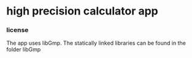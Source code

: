 # high precision calculator app

### license ###

The app uses libGmp. The statically linked libraries can be found in the folder libGmp